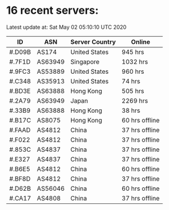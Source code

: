 # 16 recent servers:

Latest update at: Sat May 02 05:10:10 UTC 2020

| ID | ASN | Server Country | Online |
| -- | --- | -------------- | ------ |
| #.D09B | AS174 | United States | 945 hrs |
| #.7F1D | AS63949 | Singapore | 1032 hrs |
| #.9FC3 | AS53889 | United States | 960 hrs |
| #.C348 | AS35913 | United States | 74 hrs |
| #.BD3E | AS63888 | Hong Kong | 505 hrs |
| #.2A79 | AS63949 | Japan | 2269 hrs |
| #.33B9 | AS63888 | Hong Kong | 38 hrs |
| #.B17C | AS8075 | Hong Kong | 60 hrs offline |
| #.FAAD | AS4812 | China | 37 hrs offline |
| #.F022 | AS4812 | China | 37 hrs offline |
| #.853C | AS4837 | China | 37 hrs offline |
| #.E327 | AS4837 | China | 37 hrs offline |
| #.B6E5 | AS4812 | China | 60 hrs offline |
| #.BF8D | AS4812 | China | 37 hrs offline |
| #.D62B | AS56046 | China | 60 hrs offline |
| #.CA17 | AS4808 | China | 37 hrs offline |

